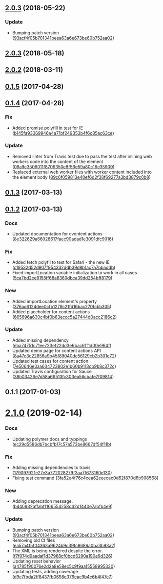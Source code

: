 <a name="2.0.3"></a>
## [2.0.3](https://github.com/advanced-rest-client/xml-viewer/compare/2.0.2...2.0.3) (2018-05-22)


### Update

* Bumping patch version ([93acf4f05b701341beea63a6e673be60b752aa02](https://github.com/advanced-rest-client/xml-viewer/commit/93acf4f05b701341beea63a6e673be60b752aa02))



<a name="2.0.3"></a>
## [2.0.3](https://github.com/advanced-rest-client/xml-viewer/compare/2.0.2...2.0.3) (2018-05-18)




<a name="2.0.2"></a>
## [2.0.2](https://github.com/advanced-rest-client/xml-viewer/compare/0.1.4...2.0.2) (2018-03-11)




<a name="0.1.5"></a>
## [0.1.5](https://github.com/advanced-rest-client/xml-viewer/compare/0.1.4...v0.1.5) (2017-04-28)




<a name="0.1.4"></a>
## [0.1.4](https://github.com/advanced-rest-client/xml-viewer/compare/0.1.2...v0.1.4) (2017-04-28)


### Fix

* Added promise polyfill in test for IE ([b145fa93369946a4a71bf249353b4f6c85ac63ce](https://github.com/advanced-rest-client/xml-viewer/commit/b145fa93369946a4a71bf249353b4f6c85ac63ce))

### Update

* Removed linter from Travis test due to pass the test after inlining web workers code into the content of the element ([09a9c3509011f8709350e8f56e59a80c16e35909](https://github.com/advanced-rest-client/xml-viewer/commit/09a9c3509011f8709350e8f56e59a80c16e35909))
* Replaced external web worker files with worker content included into the element body ([89c6f059813e40ef6d2f38f69277a3bd3879c0b8](https://github.com/advanced-rest-client/xml-viewer/commit/89c6f059813e40ef6d2f38f69277a3bd3879c0b8))



<a name="0.1.3"></a>
## [0.1.3](https://github.com/advanced-rest-client/xml-viewer/compare/0.1.2...v0.1.3) (2017-03-13)




<a name="0.1.2"></a>
## [0.1.2](https://github.com/advanced-rest-client/xml-viewer/compare/0.1.1...v0.1.2) (2017-03-13)


### Docs

* Updated documentation for cvontent actions ([8e322629a66028617faec90adad1e3091dfc9016](https://github.com/advanced-rest-client/xml-viewer/commit/8e322629a66028617faec90adad1e3091dfc9016))

### Fix

* Added fetch polyfil to test for Safari - the new IE ([c19532d52d907f954332ddb39d8b1ac7a7bbaddb](https://github.com/advanced-rest-client/xml-viewer/commit/c19532d52d907f954332ddb39d8b1ac7a7bbaddb))
* Fixed importLocation variable initialization to work in all cases ([5ca7bd2ce9155ff68a8360dbca39dd254bff8179](https://github.com/advanced-rest-client/xml-viewer/commit/5ca7bd2ce9155ff68a8360dbca39dd254bff8179))

### New

* Added importLocation element's property ([376ad6124dee0cfb1279c21fd16bac270fcbb305](https://github.com/advanced-rest-client/xml-viewer/commit/376ad6124dee0cfb1279c21fd16bac270fcbb305))
* Added placeholder for content actions ([665696a630c4bf0b63eccc5a27444d0acc2186c2](https://github.com/advanced-rest-client/xml-viewer/commit/665696a630c4bf0b63eccc5a27444d0acc2186c2))

### Update

* Added missing dependency ([eba74751c71ee723ef22dd3e6bac61f1d00e964f](https://github.com/advanced-rest-client/xml-viewer/commit/eba74751c71ee723ef22dd3e6bac61f1d00e964f))
* Updated demo page for content actions API ([8a47c3c22856a9b45f89040dc56129cb2b301e72](https://github.com/advanced-rest-client/xml-viewer/commit/8a47c3c22856a9b45f89040dc56129cb2b301e72))
* Updated test cases for content action ([7e50646e0aa604723902e1b60b9113cb9b8c372c](https://github.com/advanced-rest-client/xml-viewer/commit/7e50646e0aa604723902e1b60b9113cb9b8c372c))
* Updated Travis configuration for Sauce ([38b03426e7d58a69513fc303ea56cbafe7f09814](https://github.com/advanced-rest-client/xml-viewer/commit/38b03426e7d58a69513fc303ea56cbafe7f09814))



<a name="0.1.1"></a>
## 0.1.1 (2017-01-03)




# [2.1.0](https://github.com/advanced-rest-client/xml-viewer/compare/2.0.2...2.1.0) (2019-02-14)


### Docs

* Updating polymer docs and typpings ([ec29d5586db7bcbfb17c57a573be8667df54f11b](https://github.com/advanced-rest-client/xml-viewer/commit/ec29d5586db7bcbfb17c57a573be8667df54f11b))

### Fix

* Adding missing dependencies to travis ([179097921e27e3a772028279f3aa7f673160e130](https://github.com/advanced-rest-client/xml-viewer/commit/179097921e27e3a772028279f3aa7f673160e130))
* Fixing test command ([3fa52e4f76c4cea62eeecac0d62f870d6b908568](https://github.com/advanced-rest-client/xml-viewer/commit/3fa52e4f76c4cea62eeecac0d62f870d6b908568))

### New

* Adding deprecation message. ([b440932affabf1166554258c42d1440e7abfb4e9](https://github.com/advanced-rest-client/xml-viewer/commit/b440932affabf1166554258c42d1440e7abfb4e9))

### Update

* Bumping patch version ([93acf4f05b701341beea63a6e673be60b752aa02](https://github.com/advanced-rest-client/xml-viewer/commit/93acf4f05b701341beea63a6e673be60b752aa02))
* Removing old CI files ([ea57a4f5f04363a9624b9c39fc9686a0ba3b93a2](https://github.com/advanced-rest-client/xml-viewer/commit/ea57a4f5f04363a9624b9c39fc9686a0ba3b93a2))
* The XML is being rendered despite the error. ([f7f074d9aadaf1d37968cf0bcd6290a190e9d326](https://github.com/advanced-rest-client/xml-viewer/commit/f7f074d9aadaf1d37968cf0bcd6290a190e9d326))
* Updating reset behavior ([a4785f90076e2d2a8e58ec5c9f9aa15558995330](https://github.com/advanced-rest-client/xml-viewer/commit/a4785f90076e2d2a8e58ec5c9f9aa15558995330))
* Updating tests, adding coverage ([d9c7fbda2ff8437fb0698e376eac9b4c6b4f47c7](https://github.com/advanced-rest-client/xml-viewer/commit/d9c7fbda2ff8437fb0698e376eac9b4c6b4f47c7))




